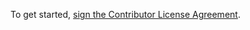 To get started, <a href="https://www.clahub.com/agreements/kismatic/kismatic-cli">sign the Contributor License Agreement</a>.

